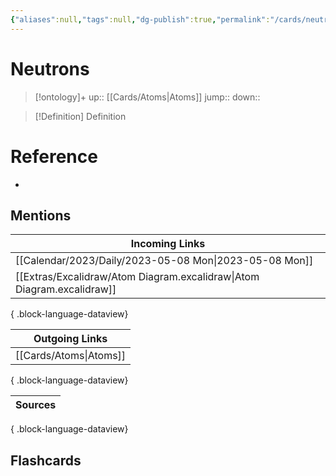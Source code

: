 ```yaml
---
{"aliases":null,"tags":null,"dg-publish":true,"permalink":"/cards/neutrons/","dgPassFrontmatter":true}
---
```


# Neutrons

> [!ontology]+
> up:: [[Cards/Atoms\|Atoms]]
> jump:: 
> down:: 

> [!Definition] Definition

# Reference

- 

## Mentions

| Incoming Links                                                            |
| ------------------------------------------------------------------------- |
| [[Calendar/2023/Daily/2023-05-08 Mon\|2023-05-08 Mon]]                 |
| [[Extras/Excalidraw/Atom Diagram.excalidraw\|Atom Diagram.excalidraw]] |

{ .block-language-dataview}

| Outgoing Links            |
| ------------------------- |
| [[Cards/Atoms\|Atoms]] |

{ .block-language-dataview}

| Sources |
| ------- |

{ .block-language-dataview}

## Flashcards